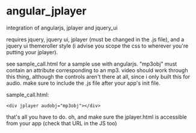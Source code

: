 angular_jplayer
===============

integration of angularjs, jplayer and jquery_ui 

requires jquery, jquery ui, jplayer (must be changed in the .js file), and a jquery ui themeroller style (i advise you scope the css to wherever you're putting your jplayer). 

see sample_call.html for a sample use with angularjs.  "mp3obj" must contain an attribute corresponding to an mp3.  video should work through this thing, although the controls aren't there at all, since i only built this for audio.   make sure to include the .js file after your app's init file.

sample_call.html:

    <div jplayer audobj="mp3obj"></div>

that's all you have to do.  oh, and make sure the jplayer.html is accessible from your app (check that URL in the JS too)


